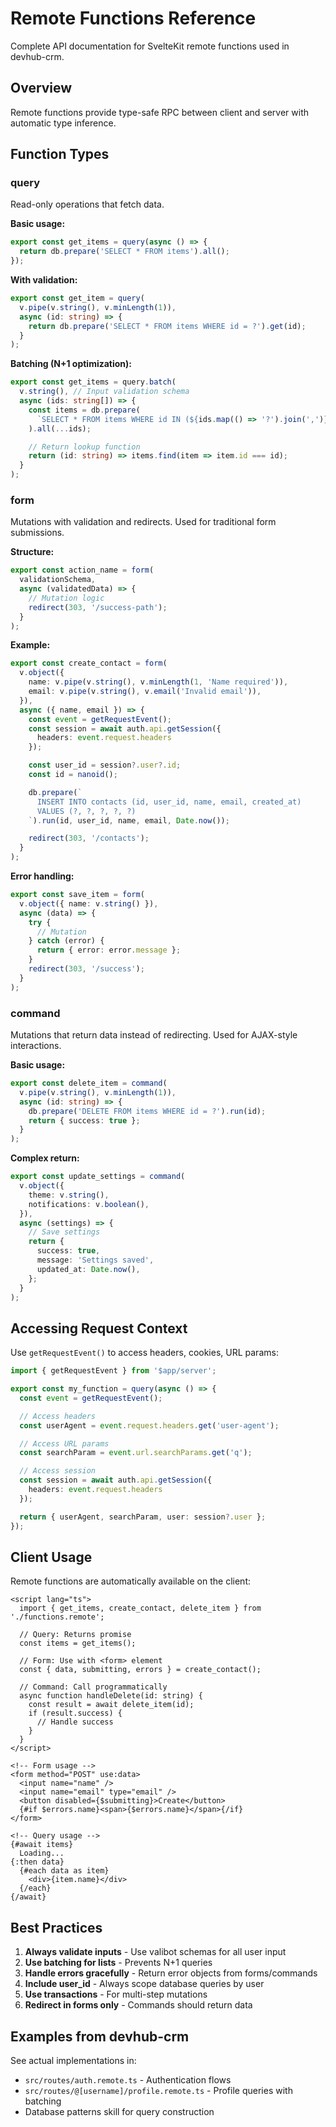 # Remote Functions Reference

Complete API documentation for SvelteKit remote functions used in devhub-crm.

## Overview

Remote functions provide type-safe RPC between client and server with automatic type inference.

## Function Types

### query

Read-only operations that fetch data.

**Basic usage:**
```typescript
export const get_items = query(async () => {
  return db.prepare('SELECT * FROM items').all();
});
```

**With validation:**
```typescript
export const get_item = query(
  v.pipe(v.string(), v.minLength(1)),
  async (id: string) => {
    return db.prepare('SELECT * FROM items WHERE id = ?').get(id);
  }
);
```

**Batching (N+1 optimization):**
```typescript
export const get_items = query.batch(
  v.string(), // Input validation schema
  async (ids: string[]) => {
    const items = db.prepare(
      `SELECT * FROM items WHERE id IN (${ids.map(() => '?').join(',')})`
    ).all(...ids);

    // Return lookup function
    return (id: string) => items.find(item => item.id === id);
  }
);
```

### form

Mutations with validation and redirects. Used for traditional form submissions.

**Structure:**
```typescript
export const action_name = form(
  validationSchema,
  async (validatedData) => {
    // Mutation logic
    redirect(303, '/success-path');
  }
);
```

**Example:**
```typescript
export const create_contact = form(
  v.object({
    name: v.pipe(v.string(), v.minLength(1, 'Name required')),
    email: v.pipe(v.string(), v.email('Invalid email')),
  }),
  async ({ name, email }) => {
    const event = getRequestEvent();
    const session = await auth.api.getSession({
      headers: event.request.headers
    });

    const user_id = session?.user?.id;
    const id = nanoid();

    db.prepare(`
      INSERT INTO contacts (id, user_id, name, email, created_at)
      VALUES (?, ?, ?, ?, ?)
    `).run(id, user_id, name, email, Date.now());

    redirect(303, '/contacts');
  }
);
```

**Error handling:**
```typescript
export const save_item = form(
  v.object({ name: v.string() }),
  async (data) => {
    try {
      // Mutation
    } catch (error) {
      return { error: error.message };
    }
    redirect(303, '/success');
  }
);
```

### command

Mutations that return data instead of redirecting. Used for AJAX-style interactions.

**Basic usage:**
```typescript
export const delete_item = command(
  v.pipe(v.string(), v.minLength(1)),
  async (id: string) => {
    db.prepare('DELETE FROM items WHERE id = ?').run(id);
    return { success: true };
  }
);
```

**Complex return:**
```typescript
export const update_settings = command(
  v.object({
    theme: v.string(),
    notifications: v.boolean(),
  }),
  async (settings) => {
    // Save settings
    return {
      success: true,
      message: 'Settings saved',
      updated_at: Date.now(),
    };
  }
);
```

## Accessing Request Context

Use `getRequestEvent()` to access headers, cookies, URL params:

```typescript
import { getRequestEvent } from '$app/server';

export const my_function = query(async () => {
  const event = getRequestEvent();

  // Access headers
  const userAgent = event.request.headers.get('user-agent');

  // Access URL params
  const searchParam = event.url.searchParams.get('q');

  // Access session
  const session = await auth.api.getSession({
    headers: event.request.headers
  });

  return { userAgent, searchParam, user: session?.user };
});
```

## Client Usage

Remote functions are automatically available on the client:

```svelte
<script lang="ts">
  import { get_items, create_contact, delete_item } from './functions.remote';

  // Query: Returns promise
  const items = get_items();

  // Form: Use with <form> element
  const { data, submitting, errors } = create_contact();

  // Command: Call programmatically
  async function handleDelete(id: string) {
    const result = await delete_item(id);
    if (result.success) {
      // Handle success
    }
  }
</script>

<!-- Form usage -->
<form method="POST" use:data>
  <input name="name" />
  <input name="email" type="email" />
  <button disabled={$submitting}>Create</button>
  {#if $errors.name}<span>{$errors.name}</span>{/if}
</form>

<!-- Query usage -->
{#await items}
  Loading...
{:then data}
  {#each data as item}
    <div>{item.name}</div>
  {/each}
{/await}
```

## Best Practices

1. **Always validate inputs** - Use valibot schemas for all user input
2. **Use batching for lists** - Prevents N+1 queries
3. **Handle errors gracefully** - Return error objects from forms/commands
4. **Include user_id** - Always scope database queries by user
5. **Use transactions** - For multi-step mutations
6. **Redirect in forms only** - Commands should return data

## Examples from devhub-crm

See actual implementations in:
- `src/routes/auth.remote.ts` - Authentication flows
- `src/routes/@[username]/profile.remote.ts` - Profile queries with batching
- Database patterns skill for query construction
